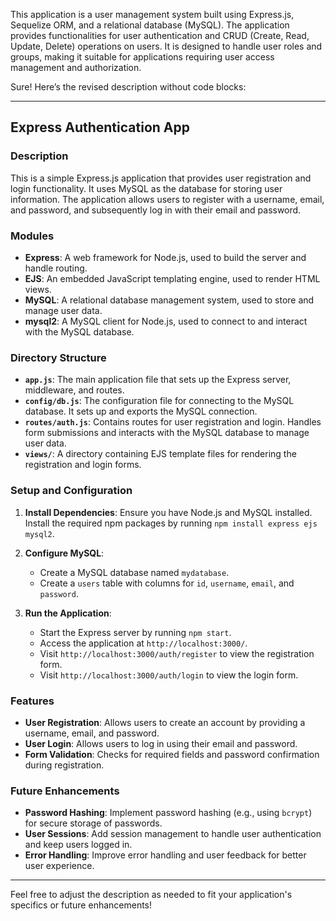
This application is a user management system built using Express.js, Sequelize ORM, and a relational database (MySQL). The application provides functionalities for user authentication and CRUD (Create, Read, Update, Delete) operations on users. It is designed to handle user roles and groups, making it suitable for applications requiring user access management and authorization.

Sure! Here’s the revised description without code blocks:

---

## **Express Authentication App**

### **Description**

This is a simple Express.js application that provides user registration and login functionality. It uses MySQL as the database for storing user information. The application allows users to register with a username, email, and password, and subsequently log in with their email and password.

### **Modules**

- **Express**: A web framework for Node.js, used to build the server and handle routing.
- **EJS**: An embedded JavaScript templating engine, used to render HTML views.
- **MySQL**: A relational database management system, used to store and manage user data.
- **mysql2**: A MySQL client for Node.js, used to connect to and interact with the MySQL database.

### **Directory Structure**

- **`app.js`**: The main application file that sets up the Express server, middleware, and routes.
- **`config/db.js`**: The configuration file for connecting to the MySQL database. It sets up and exports the MySQL connection.
- **`routes/auth.js`**: Contains routes for user registration and login. Handles form submissions and interacts with the MySQL database to manage user data.
- **`views/`**: A directory containing EJS template files for rendering the registration and login forms.

### **Setup and Configuration**

1. **Install Dependencies**: Ensure you have Node.js and MySQL installed. Install the required npm packages by running `npm install express ejs mysql2`.

2. **Configure MySQL**:
   - Create a MySQL database named `mydatabase`.
   - Create a `users` table with columns for `id`, `username`, `email`, and `password`.

3. **Run the Application**:
   - Start the Express server by running `npm start`.
   - Access the application at `http://localhost:3000/`.
   - Visit `http://localhost:3000/auth/register` to view the registration form.
   - Visit `http://localhost:3000/auth/login` to view the login form.

### **Features**

- **User Registration**: Allows users to create an account by providing a username, email, and password.
- **User Login**: Allows users to log in using their email and password.
- **Form Validation**: Checks for required fields and password confirmation during registration.

### **Future Enhancements**

- **Password Hashing**: Implement password hashing (e.g., using `bcrypt`) for secure storage of passwords.
- **User Sessions**: Add session management to handle user authentication and keep users logged in.
- **Error Handling**: Improve error handling and user feedback for better user experience.

---

Feel free to adjust the description as needed to fit your application's specifics or future enhancements!
